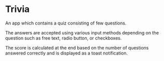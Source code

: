 # Trivia

An app which contains a quiz consisting of few questions.

The answers are accepted using various input methods depending on the question such as free text, radio button, or checkboxes.

The score is calculated at the end based on the number of questions answered correctly and is displayed as a toast notification.
